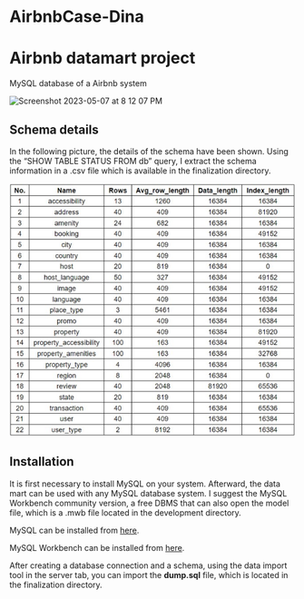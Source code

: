 # AirbnbCase-Dina
# Airbnb datamart project

MySQL database of a Airbnb system 

<img width="705" alt="Screenshot 2023-05-07 at 8 12 07 PM" src="https://user-images.githubusercontent.com/85529608/236696244-9d329ee4-fe23-4093-bd29-ecfdc267f1e8.png">




## Schema details

In the following picture, the details of the schema have been shown. Using the “SHOW TABLE STATUS FROM db” query, I extract the schema information in a .csv file which is available in the finalization directory.

![schema details](https://github.com/mohamadsolouki/airbnb-datamart/blob/main/03-Finalisation/metadata.jpg)


## Installation

It is first necessary to install MySQL on your system. Afterward, the data mart can be used with any MySQL database system. I suggest the MySQL Workbench community version, a free DBMS that can also open the model file, which is a .mwb file located in the development directory.

MySQL can be installed from [here](https://dev.mysql.com/downloads/installer/).

MySQL Workbench can be installed from [here](https://dev.mysql.com/downloads/workbench/).

After creating a database connection and a schema, using the data import tool in the server tab, you can import the **dump.sql** file, which is located in the finalization directory.
